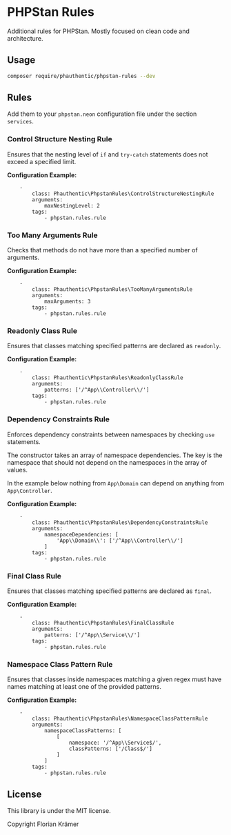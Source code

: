 # PHPStan Rules

Additional rules for PHPStan. Mostly focused on clean code and architecture.

## Usage

```bash
composer require/phauthentic/phpstan-rules --dev
```

## Rules

Add them to your `phpstan.neon` configuration file under the section `services`.

### Control Structure Nesting Rule

Ensures that the nesting level of `if` and `try-catch` statements does not exceed a specified limit.

**Configuration Example:**
```neon
    -
        class: Phauthentic\PhpstanRules\ControlStructureNestingRule
        arguments:
            maxNestingLevel: 2
        tags:
            - phpstan.rules.rule
```

### Too Many Arguments Rule

Checks that methods do not have more than a specified number of arguments.

**Configuration Example:**
```neon
    -
        class: Phauthentic\PhpstanRules\TooManyArgumentsRule
        arguments:
            maxArguments: 3
        tags:
            - phpstan.rules.rule
```
### Readonly Class Rule

Ensures that classes matching specified patterns are declared as `readonly`.

**Configuration Example:**
```neon
    -
        class: Phauthentic\PhpstanRules\ReadonlyClassRule
        arguments:
            patterns: ['/^App\\Controller\\/']
        tags:
            - phpstan.rules.rule
```

### Dependency Constraints Rule

Enforces dependency constraints between namespaces by checking `use` statements.

The constructor takes an array of namespace dependencies. The key is the namespace that should not depend on the namespaces in the array of values.

In the example below nothing from `App\Domain` can depend on anything from `App\Controller`.

**Configuration Example:**
```neon
    -
        class: Phauthentic\PhpstanRules\DependencyConstraintsRule
        arguments:
            namespaceDependencies: [
                'App\\Domain\\': ['/^App\\Controller\\/']
            ]
        tags:
            - phpstan.rules.rule
```

### Final Class Rule

Ensures that classes matching specified patterns are declared as `final`.

**Configuration Example:**
```neon
    -
        class: Phauthentic\PhpstanRules\FinalClassRule
        arguments:
            patterns: ['/^App\\Service\\/']
        tags:
            - phpstan.rules.rule
```

### Namespace Class Pattern Rule

Ensures that classes inside namespaces matching a given regex must have names matching at least one of the provided patterns.

**Configuration Example:**
```neon
    -
        class: Phauthentic\PhpstanRules\NamespaceClassPatternRule
        arguments:
            namespaceClassPatterns: [
                [
                    namespace: '/^App\\Service$/',
                    classPatterns: ['/Class$/']
                ]
            ]
        tags:
            - phpstan.rules.rule
```

## License

This library is under the MIT license.

Copyright Florian Krämer
